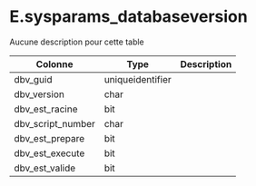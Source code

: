 # E.sysparams_databaseversion

Aucune description pour cette table

Colonne|Type|Description
---|---|---
dbv_guid|uniqueidentifier|
dbv_version|char|
dbv_est_racine|bit|
dbv_script_number|char|
dbv_est_prepare|bit|
dbv_est_execute|bit|
dbv_est_valide|bit|
